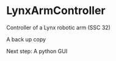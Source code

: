 LynxArmController
=================

Controller of a Lynx robotic arm (SSC 32)

A back up copy

Next step: A python GUI
